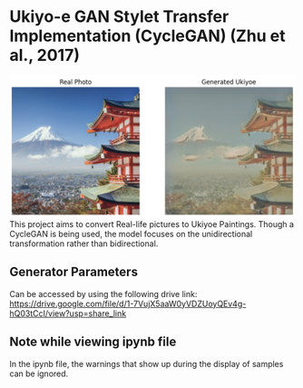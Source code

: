 # Ukiyo-e GAN Stylet Transfer Implementation (CycleGAN) (Zhu et al., 2017)

 ![Alt text](Photo->Ukiyoe/20.png)
This project aims to convert Real-life pictures to Ukiyoe Paintings. Though a CycleGAN is being used, the model focuses on the unidirectional transformation rather than bidirectional.

 ## Generator Parameters
 Can be accessed by using the following drive link: https://drive.google.com/file/d/1-7VujX5aaW0yVDZUoyQEv4g-hQ03tCcI/view?usp=share_link
 
 ## Note while viewing ipynb file
 In the ipynb file, the warnings that show up during the display of samples can be ignored.
 
